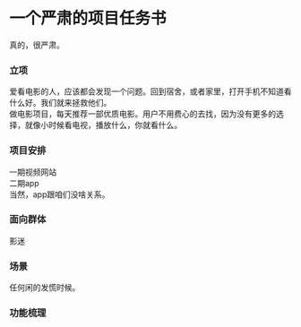 # 一个严肃的项目任务书

真的，很严肃。   

### 立项
爱看电影的人，应该都会发现一个问题。回到宿舍，或者家里，打开手机不知道看什么好。我们就来拯救他们。    
做电影项目，每天推荐一部优质电影。用户不用费心的去找，因为没有更多的选择，就像小时候看电视，播放什么，你就看什么。    

### 项目安排
一期视频网站    
二期app    
当然，app跟咱们没啥关系。

### 面向群体
影迷

### 场景
任何闲的发慌时候。

### 功能梳理
